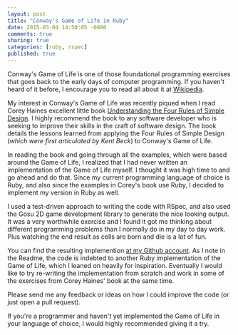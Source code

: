 ```yaml
---
layout: post
title: "Conway's Game of Life in Ruby"
date: 2015-03-04 14:50:05 -0800
comments: true
sharing: true
categories: [ruby, rspec]
published: true
---
```


Conway's Game of Life is one of those foundational programming exercises that goes back to the
early days of computer programming. If you haven't heard of it before, I encourage you to read all about it
at [Wikipedia](http://en.wikipedia.org/wiki/Conway%27s_Game_of_Life).

My interest in Conway's Game of Life was recently piqued when I read Corey Haines excellent little
book [Understanding the Four Rules of Simple Design](https://leanpub.com/4rulesofsimpledesign). I highly
recommend the book to any software developer who is seeking to improve their skills in the craft
of software design. The book details the lessons learned from applying the Four Rules of Simple Design 
(*which were first articulated by Kent Beck*) to Conway's Game of Life.

In reading the book and going through all the examples, which were based around the Game of Life, I 
realized that I had never written an implementation of the Game of Life myself. I thought it was high time to
and go ahead and do that. Since my current programming language of choice is Ruby, and also since the examples
in Corey's book use Ruby, I decided to implement my version in Ruby as well.

<!-- more -->

I used a test-driven approach to writing the code with RSpec, and also used the Gosu 2D game development
library to generate the nice looking output. It was a very worthwhile exercise and I found it got me
thinking about different programming problems than I normally do in my day to day work. Plus watching
the end result as cells are born and die is a lot of fun.

You can find the resulting implemention [at my Github account](https://github.com/derekbarber/game_of_life).
As I note in the Readme, the code is indebted to another Ruby implementation of the Game of Life, which I leaned
on heavily for inspiration. Eventually I would like to try re-writing the implementation from scratch and 
work in some of the exercises from Corey Haines' book at the same time.

Please send me any feedback or ideas on how I could improve the code (or just open a pull request). 

If you're a programmer and haven't yet implemented the Game of Life in your language of choice, I would
highly recommended giving it a try.